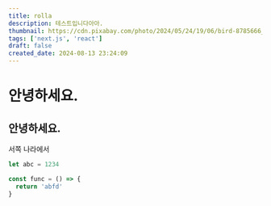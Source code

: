 ```yaml
---
title: rolla
description: 테스트입니다아아.
thumbnail: https://cdn.pixabay.com/photo/2024/05/24/19/06/bird-8785666_1280.jpg
tags: ['next.js', 'react']
draft: false
created_date: 2024-08-13 23:24:09
---
```


# 안녕하세요.

## 안녕하세요.

서쪽 나라에서

```js
let abc = 1234

const func = () => {
  return 'abfd'
}
```
